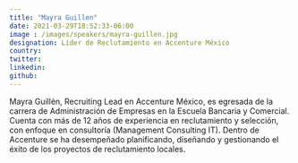 ```yaml
---
title: "Mayra Guillen"
date: 2021-03-29T18:52:33-06:00
image : /images/speakers/mayra-guillen.jpg
designation: Líder de Reclutamiento en Accenture México
country: 
twitter: 
linkedin: 
github: 
---
```


Mayra Guillén, Recruiting Lead en Accenture México, es egresada de la carrera de Administración de Empresas en la Escuela Bancaria y Comercial. Cuenta con más de 12 años de experiencia en reclutamiento y selección, con enfoque en consultoría (Management Consulting IT). Dentro de Accenture se ha desempeñado planificando, diseñando y gestionando el éxito de los proyectos de reclutamiento locales.
